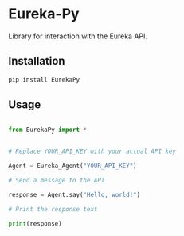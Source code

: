 # Eureka-Py

Library for interaction with the Eureka API.

## Installation

``` bash
pip install EurekaPy
```

## Usage

``` python

from EurekaPy import *


# Replace YOUR_API_KEY with your actual API key

Agent = Eureka_Agent("YOUR_API_KEY")

# Send a message to the API

response = Agent.say("Hello, world!")

# Print the response text

print(response)

```
